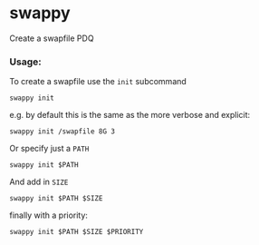 # swappy

Create a swapfile PDQ

### Usage:

To create a swapfile use the `init` subcommand

```
swappy init
```

e.g. by default this is the same as the more verbose and explicit:

```
swappy init /swapfile 8G 3
```

Or specify just a `PATH`

```
swappy init $PATH
```

And add in `SIZE`

```
swappy init $PATH $SIZE
```

finally with a priority:

```
swappy init $PATH $SIZE $PRIORITY
```
